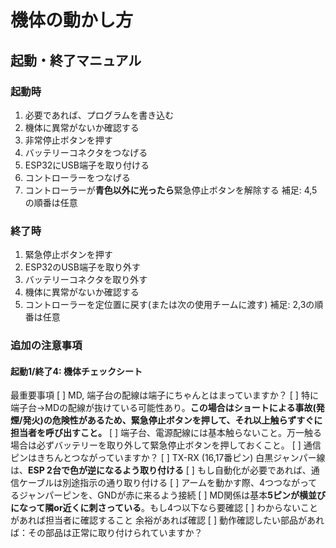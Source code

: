# 機体の動かし方

## 起動・終了マニュアル
### 起動時
1. 必要であれば、プログラムを書き込む
2. 機体に異常がないか確認する
3. 非常停止ボタンを押す
4. バッテリーコネクタをつなげる
5. ESP32にUSB端子を取り付ける
6. コントローラーをつなげる
7. コントローラーが**青色以外に光ったら**緊急停止ボタンを解除する
補足: 4,5の順番は任意
### 終了時
1. 緊急停止ボタンを押す
2. ESP32のUSB端子を取り外す
3. バッテリーコネクタを取り外す
4. 機体に異常がないか確認する
5. コントローラーを定位置に戻す(または次の使用チームに渡す)
補足: 2,3の順番は任意
### 追加の注意事項
#### 起動1/終了4: 機体チェックシート
最重要事項
[ ] MD, 端子台の配線は端子にちゃんとはまっていますか？
  [ ] 特に端子台->MDの配線が抜けている可能性あり。**この場合はショートによる事故(発煙/発火)の危険性があるため、緊急停止ボタンを押して、それ以上触らずすぐに担当者を呼び出すこと。**
  [ ] 端子台、電源配線には基本触らないこと。万一触る場合は必ずバッテリーを取り外して緊急停止ボタンを押しておくこと。
[ ] 通信ピンはきちんとつながっていますか？
  [ ] TX-RX (16,17番ピン) 白黒ジャンパー線は、**ESP 2台で色が逆になるよう取り付ける**
  [ ] もし自動化が必要であれば、通信ケーブルは別途指示の通り取り付ける
  [ ] アームを動かす際、4つつながってるジャンパーピンを、GNDが赤に来るよう接続
  [ ] MD関係は基本**5ピンが横並びになって隣or近くに刺さっている**。もし4つ以下なら要確認
  [ ] わからないことがあれば担当者に確認すること
余裕があれば確認
[ ] 動作確認したい部品があれば：その部品は正常に取り付けられていますか？
